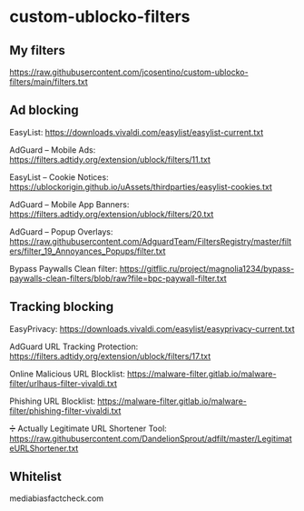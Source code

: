 # custom-ublocko-filters

## My filters
https://raw.githubusercontent.com/jcosentino/custom-ublocko-filters/main/filters.txt

## Ad blocking
EasyList:
https://downloads.vivaldi.com/easylist/easylist-current.txt

AdGuard – Mobile Ads:
https://filters.adtidy.org/extension/ublock/filters/11.txt

EasyList – Cookie Notices:
https://ublockorigin.github.io/uAssets/thirdparties/easylist-cookies.txt

AdGuard – Mobile App Banners:
https://filters.adtidy.org/extension/ublock/filters/20.txt

AdGuard – Popup Overlays:
https://raw.githubusercontent.com/AdguardTeam/FiltersRegistry/master/filters/filter_19_Annoyances_Popups/filter.txt

Bypass Paywalls Clean filter:
https://gitflic.ru/project/magnolia1234/bypass-paywalls-clean-filters/blob/raw?file=bpc-paywall-filter.txt

## Tracking blocking
EasyPrivacy:
https://downloads.vivaldi.com/easylist/easyprivacy-current.txt

AdGuard URL Tracking Protection:
https://filters.adtidy.org/extension/ublock/filters/17.txt

Online Malicious URL Blocklist:
https://malware-filter.gitlab.io/malware-filter/urlhaus-filter-vivaldi.txt

Phishing URL Blocklist:
https://malware-filter.gitlab.io/malware-filter/phishing-filter-vivaldi.txt

➗ Actually Legitimate URL Shortener Tool:
https://raw.githubusercontent.com/DandelionSprout/adfilt/master/LegitimateURLShortener.txt

## Whitelist
mediabiasfactcheck.com
